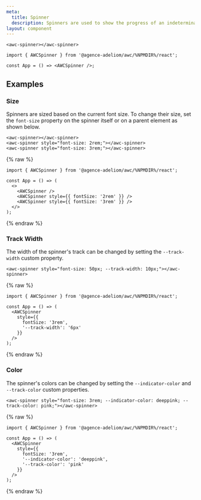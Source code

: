 ```yaml
---
meta:
  title: Spinner
  description: Spinners are used to show the progress of an indeterminate operation.
layout: component
---
```


```html:preview
<awc-spinner></awc-spinner>
```

```jsx:react
import { AWCSpinner } from '@agence-adeliom/awc/%NPMDIR%/react';

const App = () => <AWCSpinner />;
```

## Examples

### Size

Spinners are sized based on the current font size. To change their size, set the `font-size` property on the spinner itself or on a parent element as shown below.

```html:preview
<awc-spinner></awc-spinner>
<awc-spinner style="font-size: 2rem;"></awc-spinner>
<awc-spinner style="font-size: 3rem;"></awc-spinner>
```

{% raw %}

```jsx:react
import { AWCSpinner } from '@agence-adeliom/awc/%NPMDIR%/react';

const App = () => (
  <>
    <AWCSpinner />
    <AWCSpinner style={{ fontSize: '2rem' }} />
    <AWCSpinner style={{ fontSize: '3rem' }} />
  </>
);
```

{% endraw %}

### Track Width

The width of the spinner's track can be changed by setting the `--track-width` custom property.

```html:preview
<awc-spinner style="font-size: 50px; --track-width: 10px;"></awc-spinner>
```

{% raw %}

```jsx:react
import { AWCSpinner } from '@agence-adeliom/awc/%NPMDIR%/react';

const App = () => (
  <AWCSpinner
    style={{
      fontSize: '3rem',
      '--track-width': '6px'
    }}
  />
);
```

{% endraw %}

### Color

The spinner's colors can be changed by setting the `--indicator-color` and `--track-color` custom properties.

```html:preview
<awc-spinner style="font-size: 3rem; --indicator-color: deeppink; --track-color: pink;"></awc-spinner>
```

{% raw %}

```jsx:react
import { AWCSpinner } from '@agence-adeliom/awc/%NPMDIR%/react';

const App = () => (
  <AWCSpinner
    style={{
      fontSize: '3rem',
      '--indicator-color': 'deeppink',
      '--track-color': 'pink'
    }}
  />
);
```

{% endraw %}
